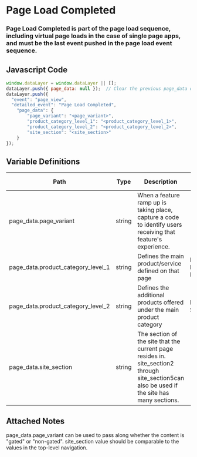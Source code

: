 # Page Load Completed

### Page Load Completed is part of the page load sequence, including virtual page loads in the case of single page apps, and must be the last event pushed in the page load event sequence.

## Javascript Code
```js
window.dataLayer = window.dataLayer || [];
dataLayer.push({ page_data: null });  // Clear the previous page_data object.
dataLayer.push({
  "event": "page_view",
  "detailed_event": "Page Load Completed",
    "page_data": {
        "page_variant": "<page_variant>",
        "product_category_level_1": "<product_category_level_1>",
        "product_category_level_2": "<product_category_level_2>",
        "site_section": "<site_section>"
    }
});
```

## Variable Definitions

|Path|Type|Description|Example|Pattern|Min Length|Max Length|Minimum|Maximum|Multiple Of|
| --- | --- | --- | --- | --- | --- | --- | --- | --- | --- |
|page_data.page_variant|string|When a feature ramp up is taking place, capture a code to identify users receiving that feature's experience.||||||||
|page_data.product_category_level_1|string|Defines the main product\/service defined on that page|MFH, Flood Insurance|||||||
|page_data.product_category_level_2|string|Defines the additional products offered under the main product category|Deposit Solutions|||||||
|page_data.site_section|string|The section of the site that the current page resides in. site\_section2 through site\_section5can also be used if the site has many sections.||||||||

## Attached Notes

<p>page_data.page_variant can be used to pass along whether the content is "gated" or "non-gated". site_section value should be comparable to the values in the top-level navigation.&nbsp;</p>
